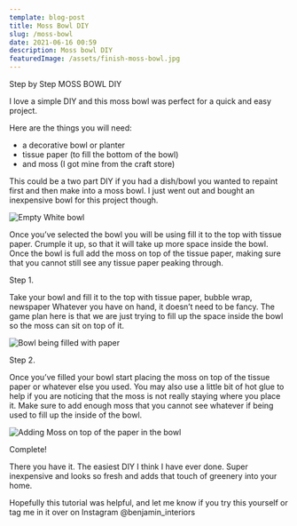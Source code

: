 ```yaml
---
template: blog-post
title: Moss Bowl DIY
slug: /moss-bowl
date: 2021-06-16 00:59
description: Moss bowl DIY
featuredImage: /assets/finish-moss-bowl.jpg
---
```

Step by Step MOSS BOWL DIY

I love a simple DIY and this moss bowl was perfect for a quick and easy project.



Here are the things you will need:

* a decorative bowl or planter
* tissue paper (to fill the bottom of the bowl)
* and moss (I got mine from the craft store)



This could be a two part DIY if you had a dish/bowl you wanted to repaint first and then make into a moss bowl. I just went out and bought an inexpensive bowl for this project though.

![Empty White bowl](/assets/moss-bowl.jpg "empty white bowl for moss bowl diy")

Once you’ve selected the bowl you will be using fill it to the top with tissue paper. Crumple it up, so that it will take up more space inside the bowl. Once the bowl is full add the moss on top of the tissue paper, making sure that you cannot still see any tissue paper peaking through.



Step 1.

Take your bowl and fill it to the top with tissue paper, bubble wrap, newspaper Whatever you have on hand, it doesn’t need to be fancy. The game plan here is that we are just trying to fill up the space inside the bowl so the moss can sit on top of it.

![Bowl being filled with paper](/assets/adding-paper.jpg "Moss bowl being filled with paper")

Step 2.

Once you’ve filled your bowl start placing the moss on top of the tissue paper or whatever else you used. You may also use a little bit of hot glue to help if you are noticing that the moss is not really staying where you place it. Make sure to add enough moss that you cannot see whatever if being used to fill up the inside of the bowl.

![Adding Moss on top of the paper in the bowl](/assets/adding-moss.jpg "Add Moss to the top of the bowl")

Complete! 

There you have it. The easiest DIY I think I have ever done. Super inexpensive and looks so fresh and adds that touch of greenery into your home.



Hopefully this tutorial was helpful, and let me know if you try this yourself or tag me in it over on Instagram @benjamin_interiors